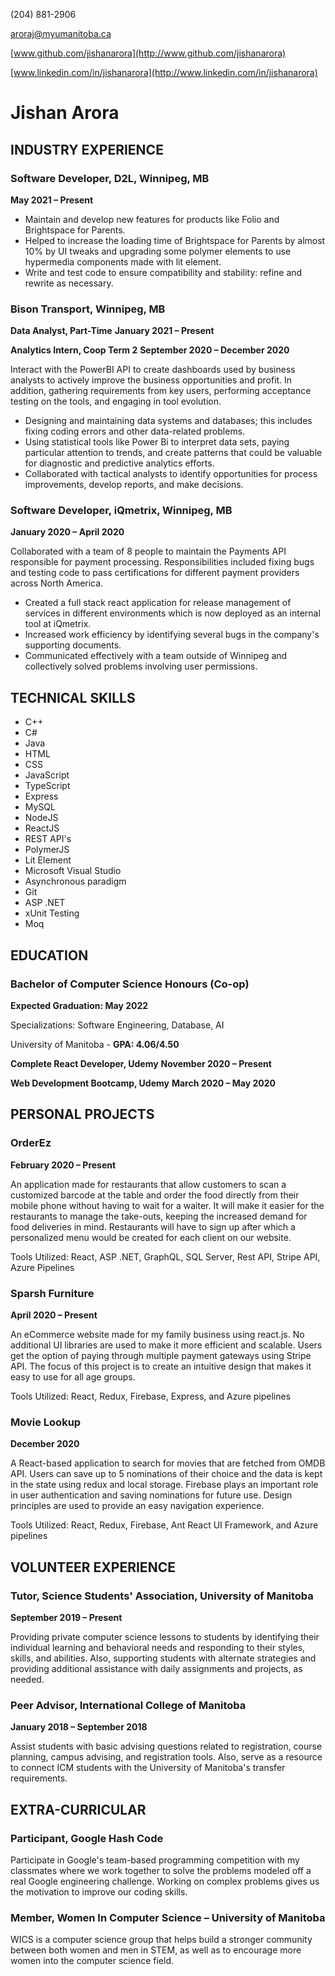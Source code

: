 
(204) 881-2906

aroraj@myumanitoba.ca

[www.github.com/jishanarora](http://www.github.com/jishanarora)

[www.linkedin.com/in/jishanarora](http://www.linkedin.com/in/jishanarora)

# **Jishan Arora**

## **INDUSTRY EXPERIENCE**

### **Software Developer, D2L, Winnipeg, MB** 
**May 2021 – Present**

- Maintain and develop new features for products like Folio and Brightspace for Parents.
- Helped to increase the loading time of Brightspace for Parents by almost 10% by UI tweaks and upgrading some polymer elements to use hypermedia components made with lit element.
- Write and test code to ensure compatibility and stability: refine and rewrite as necessary.

### **Bison Transport, Winnipeg, MB** 

**Data Analyst, Part-Time**  **January 2021 – Present**

**Analytics Intern, Coop Term 2**  **September 2020 – December 2020**

Interact with the PowerBI API to create dashboards used by business analysts to actively improve the business opportunities and profit. In addition, gathering requirements from key users, performing acceptance testing on the tools, and engaging in tool evolution.

- Designing and maintaining data systems and databases; this includes fixing coding errors and other data-related problems.
- Using statistical tools like Power Bi to interpret data sets, paying particular attention to trends, and create patterns that could be valuable for diagnostic and predictive analytics efforts.
- Collaborated with tactical analysts to identify opportunities for process improvements, develop reports, and make decisions.

### **Software Developer, iQmetrix, Winnipeg, MB**  
**January 2020 – April 2020**

Collaborated with a team of 8 people to maintain the Payments API responsible for payment processing. Responsibilities included fixing bugs and testing code to pass certifications for different payment providers across North America.

- Created a full stack react application for release management of services in different environments which is now deployed as an internal tool at iQmetrix.
- Increased work efficiency by identifying several bugs in the company&#39;s supporting documents.
- Communicated effectively with a team outside of Winnipeg and collectively solved problems involving user permissions.

## **TECHNICAL SKILLS**
- C++
- C#
- Java
- HTML
- CSS
- JavaScript
- TypeScript
- Express
- MySQL
- NodeJS
- ReactJS
- REST API&#39;s
- PolymerJS
- Lit Element
- Microsoft Visual Studio
- Asynchronous paradigm
- Git
- ASP .NET
- xUnit Testing
- Moq

## **EDUCATION**

### **Bachelor of Computer Science Honours (Co-op)** 
**Expected Graduation: May 2022**

Specializations: Software Engineering, Database, AI

University of Manitoba - **GPA: 4.06/4.50**

**Complete React Developer, Udemy**  **November 2020 – Present**

**Web Development Bootcamp, Udemy**  **March 2020 – May 2020**

## **PERSONAL PROJECTS**

### **OrderEz** 
**February 2020 – Present**

An application made for restaurants that allow customers to scan a customized barcode at the table and order the food directly from their mobile phone without having to wait for a waiter. It will make it easier for the restaurants to manage the take-outs, keeping the increased demand for food deliveries in mind. Restaurants will have to sign up after which a personalized menu would be created for each client on our website.

Tools Utilized: React, ASP .NET, GraphQL, SQL Server, Rest API, Stripe API, Azure Pipelines

### **Sparsh Furniture** 
**April 2020 – Present**

An eCommerce website made for my family business using react.js. No additional UI libraries are used to make it more efficient and scalable. Users get the option of paying through multiple payment gateways using Stripe API. The focus of this project is to create an intuitive design that makes it easy to use for all age groups.

Tools Utilized: React, Redux, Firebase, Express, and Azure pipelines

### **Movie Lookup** 
**December 2020** 

A React-based application to search for movies that are fetched from OMDB API. Users can save up to 5 nominations of their choice and the data is kept in the state using redux and local storage. Firebase plays an important role in user authentication and saving nominations for future use. Design principles are used to provide an easy navigation experience.

Tools Utilized: React, Redux, Firebase, Ant React UI Framework, and Azure pipelines

## **VOLUNTEER EXPERIENCE**

### **Tutor, Science Students&#39; Association, University of Manitoba** 
**September 2019 – Present**

Providing private computer science lessons to students by identifying their individual learning and behavioral needs and responding to their styles, skills, and abilities. Also, supporting students with alternate strategies and providing additional assistance with daily assignments and projects, as needed.

### **Peer Advisor, International College of Manitoba** 
**January 2018 – September 2018**

Assist students with basic advising questions related to registration, course planning, campus advising, and registration tools. Also, serve as a resource to connect ICM students with the University of Manitoba&#39;s transfer requirements.

## **EXTRA-CURRICULAR**

### **Participant, Google Hash Code**

Participate in Google&#39;s team-based programming competition with my classmates where we work together to solve the problems modeled off a real Google engineering challenge. Working on complex problems gives us the motivation to improve our coding skills.

### **Member, Women In Computer Science – University of Manitoba**

WICS is a computer science group that helps build a stronger community between both women and men in STEM, as well as to encourage more women into the computer science field.

